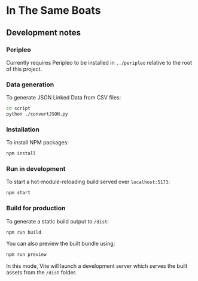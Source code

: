 # In The Same Boats

## Development notes

### Peripleo

Currently requires Peripleo to be installed in `../peripleo` relative to the root of this project.

### Data generation

To generate JSON Linked Data from CSV files:

```sh
cd script
python ./convertJSON.py
```

### Installation

To install NPM packages:

```sh
npm install
```

### Run in development

To start a hot-module-reloading build served over `localhost:5173`:

```sh
npm start
```

### Build for production

To generate a static build output to `/dist`:

```sh
npm run build
```

You can also preview the built bundle using:

```sh
npm run preview
```

In this mode, Vite will launch a development server which serves the built assets from the `/dist` folder.
